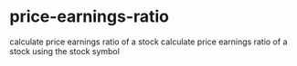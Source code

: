 # price-earnings-ratio
calculate price earnings ratio of a stock
calculate price earnings ratio of a stock using the stock symbol
